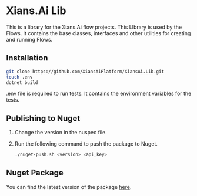 # Xians.Ai Lib

This is a library for the Xians.Ai flow projects. This LIbrary is used by the Flows. It contains the base classes, interfaces and other utilities for creating and running Flows.

## Installation

```bash
git clone https://github.com/XiansAiPlatform/XiansAi.Lib.git
touch .env
dotnet build
```

.env file is required to run tests. It contains the environment variables for the tests.

## Publishing to Nuget

1. Change the version in the nuspec file.

1. Run the following command to push the package to Nuget.

    ```bash
    ./nuget-push.sh <version> <api_key>
    ```

## Nuget Package

You can find the latest version of the package [here](https://www.nuget.org/packages/XiansAi.Lib/).
